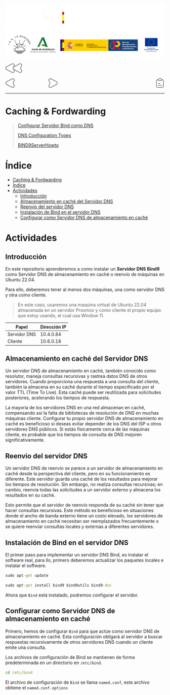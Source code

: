 ![](/.resGen/_bannerD.png#gh-dark-mode-only)
![](/.resGen/_bannerL.png#gh-light-mode-only)

<a href="/Tema2/readme.md"><img src="/.resGen/_back.svg" width="52.5"></a>

<a href="4.md"><img src="/.resGen/_arrow_r.svg" width="30"></a>
&emsp;&emsp;&emsp;&emsp;&emsp;&emsp;&emsp;
<a href="6.md"><img src="/.resGen/_arrow.svg" width="30"></a>
<a href="5.1.md"><img src="/.resGen/_notes.svg" width="30" align="right"></a>

---

# Caching & Fordwarding

> [Configurar Servidor Bind como DNS](https://www.digitalocean.com/community/tutorials/how-to-configure-bind-as-a-caching-or-forwarding-dns-server-on-ubuntu-16-04)
> 
> [DNS Configuration Types](https://www.zytrax.com/books/dns/ch4/)
>
> [BIND9ServerHowto](https://help.ubuntu.com/community/BIND9ServerHowto)

# Índice

- [Caching \& Fordwarding](#caching--fordwarding)
- [Índice](#índice)
- [Actividades](#actividades)
  - [Introducción](#introducción)
  - [Almacenamiento en caché del Servidor DNS](#almacenamiento-en-caché-del-servidor-dns)
  - [Reenvio del servidor DNS](#reenvio-del-servidor-dns)
  - [Instalación de Bind en el servidor DNS](#instalación-de-bind-en-el-servidor-dns)
  - [Configurar como Servidor DNS de almacenamiento en caché](#configurar-como-servidor-dns-de-almacenamiento-en-caché)

# Actividades

## Introducción

En este repositorio aprenderemos a como instalar un **Servidor DNS Bind9** como Servidor DNS de almacenamiento en caché o reenvío de máquinas en Ubuntu 22.04.

Para ello, deberemos tener al menos dos máquinas, una como servidor DNS y otra como cliente.

> En este caso, usaremos una maquina virtual de Ubuntu 22.04 almacenada en un servidor Proxmox y como cliente el propio equipo que estoy usando, el cual usa Window 11.

| Papel | Dirección IP |
| --- | --- |
| Servidor DNS | 10.4.0.84 |
| Cliente | 10.6.0.18 |

## Almacenamiento en caché del Servidor DNS

Un servidor DNS de almacenamiento en caché, también conocido como resolutor, maneja consultas recursivas y rastrea datos DNS de otros servidores. Cuando proporciona una respuesta a una consulta del cliente, también la almacena en su caché durante el tiempo especificado por el valor TTL (Time To Live). Esta caché puede ser reutilizada para solicitudes posteriores, acelerando los tiempos de respuesta.

La mayoría de los servidores DNS en una red almacenan en caché, compensando así la falta de bibliotecas de resolución de DNS en muchas máquinas cliente. Configurar tu propio servidor DNS de almacenamiento en caché es beneficioso si deseas evitar depender de los DNS del ISP u otros servidores DNS públicos. Si estás físicamente cerca de las máquinas cliente, es probable que los tiempos de consulta de DNS mejoren significativamente.

## Reenvio del servidor DNS

Un servidor DNS de reenvío se parece a un servidor de almacenamiento en caché desde la perspectiva del cliente, pero en su funcionamiento es diferente. Este servidor guarda una caché de los resultados para mejorar los tiempos de resolución. Sin embargo, no realiza consultas recursivas; en cambio, reenvía todas las solicitudes a un servidor externo y almacena los resultados en su caché.

Esto permite que el servidor de reenvío responda de su caché sin tener que hacer consultas recursivas. Este método es beneficioso en situaciones donde el ancho de banda externo tiene un costo elevado, los servidores de almacenamiento en caché necesitan ser reemplazados frecuentemente o se quiere reenviar consultas locales y externas a diferentes servidores.

## Instalación de Bind en el servidor DNS

El primer paso para implementar un servidor DNS Bind, es instalar el software real, para llo, primero deberemos actualizar los paquetes locales e instalar el software.

``` cmd
sudo apt-get update
```

``` cmd
sudo apt-get install bind9 bind9utils bind9-doc
```

Ahora que `Bind` está instalado, podremos configurar el servidor.

## Configurar como Servidor DNS de almacenamiento en caché

Primero, hemos de configurar `Bind` para que actúe como servidor DNS de almacenamiento en caché. Esta configuración obligará al servidor a buscar respuestas recursivamente de otros servidores DNS cuando un cliente emite una consulta.

Los archivos de configuración de Bind se mantienen de forma predeterminada en un directorio en `/etc/bind`.

``` cmd
cd /etc/bind
```

El archivo de configuración de `Bind` se llama `named.conf`, este archivo obtiene el `named.conf.options`